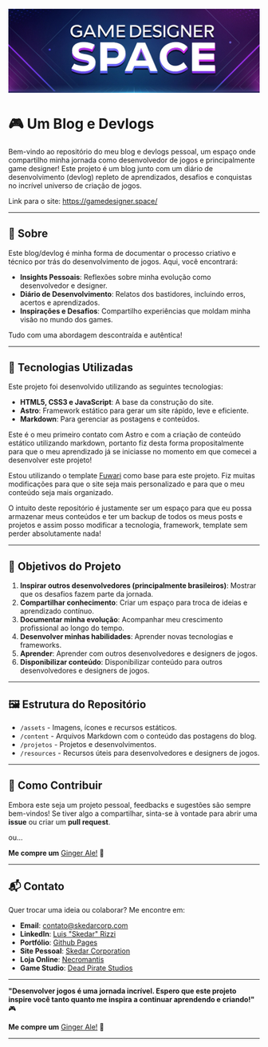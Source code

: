 ![Game Designer Space](gdsghb.jpg)  

# 🎮 Um Blog e Devlogs

Bem-vindo ao repositório do meu blog e devlogs pessoal, um espaço onde compartilho minha jornada como desenvolvedor de jogos e principalmente game designer! Este projeto é um blog junto com um diário de desenvolvimento (devlog) repleto de aprendizados, desafios e conquistas no incrível universo de criação de jogos.  

Link para o site: https://gamedesigner.space/

---

## 📝 Sobre

Este blog/devlog é minha forma de documentar o processo criativo e técnico por trás do desenvolvimento de jogos. Aqui, você encontrará:  

- **Insights Pessoais**: Reflexões sobre minha evolução como desenvolvedor e designer.  
- **Diário de Desenvolvimento**: Relatos dos bastidores, incluindo erros, acertos e aprendizados.  
- **Inspirações e Desafios**: Compartilho experiências que moldam minha visão no mundo dos games.  

Tudo com uma abordagem descontraída e autêntica!

---

## 🚀 Tecnologias Utilizadas

Este projeto foi desenvolvido utilizando as seguintes tecnologias:  

- **HTML5, CSS3 e JavaScript**: A base da construção do site.  
- **Astro**: Framework estático para gerar um site rápido, leve e eficiente.  
- **Markdown**: Para gerenciar as postagens e conteúdos.  

Este é o meu primeiro contato com Astro e com a criação de conteúdo estático utilizando markdown, portanto fiz desta forma propositalmente para que o meu aprendizado já se iniciasse no momento em que comecei a desenvolver este projeto! 

Estou utilizando o template [Fuwari](https://github.com/saicaca/fuwari) como base para este projeto. Fiz muitas modificações para que o site seja mais personalizado e para que o meu conteúdo seja mais organizado. 

O intuito deste repositório é justamente ser um espaço para que eu possa armazenar meus conteúdos e ter um backup de todos os meus posts e projetos e assim posso modificar a tecnologia, framework, template sem perder absolutamente nada!

---

## 🎯 Objetivos do Projeto

1. **Inspirar outros desenvolvedores (principalmente brasileiros)**: Mostrar que os desafios fazem parte da jornada.  
2. **Compartilhar conhecimento**: Criar um espaço para troca de ideias e aprendizado contínuo.  
3. **Documentar minha evolução**: Acompanhar meu crescimento profissional ao longo do tempo.  
4. **Desenvolver minhas habilidades**: Aprender novas tecnologias e frameworks.  
5. **Aprender**: Aprender com outros desenvolvedores e designers de jogos.  
6. **Disponibilizar conteúdo**: Disponibilizar conteúdo para outros desenvolvedores e designers de jogos.  

---

## 🖼️ Estrutura do Repositório

- `/assets` - Imagens, ícones e recursos estáticos.  
- `/content` - Arquivos Markdown com o conteúdo das postagens do blog.  
- `/projetos` - Projetos e desenvolvimentos. 
- `/resources` - Recursos úteis para desenvolvedores e designers de jogos. 

---

## 🌟 Como Contribuir

Embora este seja um projeto pessoal, feedbacks e sugestões são sempre bem-vindos! Se tiver algo a compartilhar, sinta-se à vontade para abrir uma **issue** ou criar um **pull request**.  

ou...

**Me compre um** [Ginger Ale!](https://buymeacoffee.com/skedar) 🧋

---

## 📬 Contato

Quer trocar uma ideia ou colaborar? Me encontre em:  
- **Email**: contato@skedarcorp.com  
- **LinkedIn**: [Luis "Skedar" Rizzi](https://www.linkedin.com/in/skedarcorp/)  
- **Portfólio**: [Github Pages](https://skedar.github.io/)  
- **Site Pessoal**: [Skedar Corporation](https://skedarcorp.com/)  
- **Loja Online**: [Necromantis](https://necromantis.com.br/) 
- **Game Studio**: [Dead Pirate Studios](https://deadpiratestudios.com/) 


---

**"Desenvolver jogos é uma jornada incrível. Espero que este projeto inspire você tanto quanto me inspira a continuar aprendendo e criando!"**  🎮

**Me compre um** [Ginger Ale!](https://buymeacoffee.com/skedar) 🧋

---
